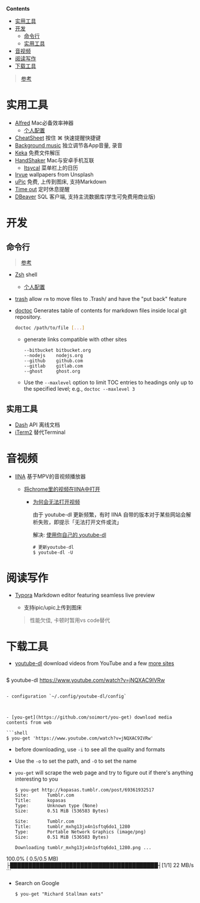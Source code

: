 <!-- START doctoc generated TOC please keep comment here to allow auto update -->
<!-- DON'T EDIT THIS SECTION, INSTEAD RE-RUN doctoc TO UPDATE -->
**Contents**

- [实用工具](#%E5%AE%9E%E7%94%A8%E5%B7%A5%E5%85%B7)
- [开发](#%E5%BC%80%E5%8F%91)
  - [命令行](#%E5%91%BD%E4%BB%A4%E8%A1%8C)
  - [实用工具](#%E5%AE%9E%E7%94%A8%E5%B7%A5%E5%85%B7-1)
- [音视频](#%E9%9F%B3%E8%A7%86%E9%A2%91)
- [阅读写作](#%E9%98%85%E8%AF%BB%E5%86%99%E4%BD%9C)
- [下载工具](#%E4%B8%8B%E8%BD%BD%E5%B7%A5%E5%85%B7)

<!-- END doctoc generated TOC please keep comment here to allow auto update -->

> [参考](https://github.com/jaywcjlove/awesome-mac/blob/master/README-zh.md)

# 实用工具

- [Alfred](https://www.alfredapp.com/) Mac必备效率神器
  - [个人配置](https://github.com/HelperInCa/notes/blob/master/modules/hotkey.md#alfred)
- [CheatSheet](https://www.mediaatelier.com/CheatSheet/) 按住 ⌘ 快速提醒快捷键
- [Background music](https://github.com/kyleneideck/BackgroundMusic) 独立调节各App音量, 录音
- [Keka](https://www.keka.io/) 免费文件解压
- [HandShaker](http://www.smartisan.com/apps/handshaker) Mac与安卓手机互联
  - [Itsycal](https://www.mowglii.com/itsycal/) 菜单栏上的日历	
- [Irvue](https://irvue.tumblr.com/) wallpapers from Unsplash
- [uPic](https://github.com/gee1k/uPic) 免费, 上传到图床, 支持Markdown
- [Time out](https://www.dejal.com/timeout/) 定时休息提醒
- [DBeaver](https://dbeaver.io/) SQL 客户端, 支持主流数据库(学生可免费用商业版)

# 开发

## 命令行

> [参考](https://github.com/herrbischoff/awesome-macos-command-line#readme)

- [Zsh](https://www.zsh.org/) shell

  - [个人配置](https://github.com/HelperInCa/notes/blob/master/DevDocs.md#zsh)

- [trash](https://github.com/ali-rantakari/trash) allow `rm` to move files to .Trash/ and have the "put back" feature

- [doctoc](https://github.com/thlorenz/doctoc) Generates table of contents for markdown files inside local git repository.

  ```bash
  doctoc /path/to/file [...]
  ```

  - generate links compatible with other sites

    ```shell
    --bitbucket bitbucket.org
    --nodejs    nodejs.org
    --github    github.com
    --gitlab    gitlab.com
    --ghost     ghost.org
    ```

  - Use the `--maxlevel` option to limit TOC entries to headings only up to the specified level; e.g., `doctoc --maxlevel 3`

## 实用工具

- [Dash](https://kapeli.com/dash) API 离线文档
- [iTerm2](http://www.iterm2.com/) 替代Terminal

# 音视频

- [IINA](https://github.com/iina/iina/wiki) 基于MPV的音视频播放器

  - [将chrome里的视频在IINA中打开](https://chrome.google.com/webstore/detail/open-in-iina/pdnojahnhpgmdhjdhgphgdcecehkbhfo)

    - [为何会无法打开视频](https://github.com/iina/iina/wiki/%E4%BD%BF%E7%94%A8-IINA-%E5%92%8C-youtube-dl-%E8%A7%82%E7%9C%8B%E7%BD%91%E9%A1%B5%E8%A7%86%E9%A2%91#%E4%B8%BA%E4%BD%95%E4%BC%9A%E6%97%A0%E6%B3%95%E6%89%93%E5%BC%80%E8%A7%86%E9%A2%91) 

      由于 youtube-dl 更新频繁，有时 IINA 自带的版本对于某些网站会解析失败，即提示「无法打开文件或流」

      解决: [使用你自己的 youtube-dl](https://github.com/iina/iina/wiki/%E4%BD%BF%E7%94%A8-IINA-%E5%92%8C-youtube-dl-%E8%A7%82%E7%9C%8B%E7%BD%91%E9%A1%B5%E8%A7%86%E9%A2%91#%E4%BD%BF%E7%94%A8%E4%BD%A0%E8%87%AA%E5%B7%B1%E7%9A%84-youtube-dl)

      ```shell
      # 更新youtube-dl
      $ youtube-dl -U
      ```

# 阅读写作

- [Typora](https://www.typora.io/) Markdown editor featuring seamless live preview

  - 支持ipic/upic上传到图床
  > 性能欠佳, 卡顿时暂用vs code替代
  
  

# 下载工具

- [youtube-dl](https://github.com/ytdl-org/youtube-dl) download videos from YouTube and a few [more sites](http://ytdl-org.github.io/youtube-dl/supportedsites.html)

  ```shell
$ youtube-dl https://www.youtube.com/watch?v=jNQXAC9IVRw
  ```

  - configuration `~/.config/youtube-dl/config`

    
  
- [you-get](https://github.com/soimort/you-get) download media contents from web

  ```shell
$ you-get 'https://www.youtube.com/watch?v=jNQXAC9IVRw'
  ```

  - before downloading, use `-i` to see all the quality and formats 

  - Use the `-o` to set the path, and `-O` to set the name 
  
  - `you-get` will scrape the web page and try to figure out if there's anything interesting to you
  
    ```shell
    $ you-get http://kopasas.tumblr.com/post/69361932517
    Site:       Tumblr.com
    Title:      kopasas
    Type:       Unknown type (None)
    Size:       0.51 MiB (536583 Bytes)
    
    Site:       Tumblr.com
    Title:      tumblr_mxhg13jx4n1sftq6do1_1280
    Type:       Portable Network Graphics (image/png)
    Size:       0.51 MiB (536583 Bytes)
  
    Downloading tumblr_mxhg13jx4n1sftq6do1_1280.png ...
  100.0% (  0.5/0.5  MB) ├████████████████████████████████████████┤[1/1]   22 MB/s
    ```
  
  - Search on Google
  
    ```shell
    $ you-get "Richard Stallman eats"
    ```

 